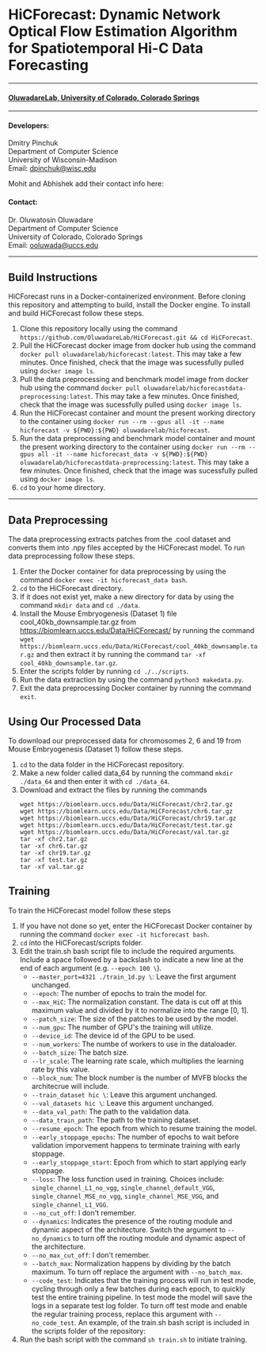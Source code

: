 
# HiCForecast: Dynamic Network Optical Flow Estimation Algorithm for Spatiotemporal Hi-C Data Forecasting
***
#### [OluwadareLab, University of Colorado, Colorado Springs](https://uccs-bioinformatics.com/)
***
#### Developers:

Dmitry Pinchuk <br>
Department of Computer Science <br>
University of Wisconsin-Madison <br>
Email: dpinchuk@wisc.edu <br>

Mohit and Abhishek add their contact info here: <br>

#### Contact:

Dr. Oluwatosin Oluwadare <br>
Department of Computer Science <br>
University of Colorado, Colorado Springs <br>
Email: ooluwada@uccs.edu <br>
***

## Build Instructions
HiCForecast runs in a Docker-containerized environment. Before cloning this repository and attempting to build, install the Docker engine. To install and build HiCForecast follow these steps. 
1. Clone this repository locally using the command `https://github.com/OluwadareLab/HiCForecast.git && cd HiCForecast`.
2. Pull the HiCForecast docker image from docker hub using the command `docker pull oluwadarelab/hicforecast:latest`. This may take a few minutes. Once finished, check that the image was sucessfully pulled using `docker image ls`.
3. Pull the data preprocessing and benchmark model image from docker hub using the command `docker pull oluwadarelab/hicforecastdata-preprocessing:latest`. This may take a few minutes. Once finished, check that the image was sucessfully pulled using `docker image ls`.
4. Run the HiCForecast container and mount the present working directory to the container using `docker run --rm --gpus all -it --name hicforecast -v ${PWD}:${PWD} oluwadarelab/hicforecast`.
5. Run the data preprocessing and benchmark model container and mount the present working directory to the container using `docker run --rm --gpus all -it --name hicforecast_data -v ${PWD}:${PWD} oluwadarelab/hicforecastdata-preprocessing:latest`. This may take a few minutes. Once finished, check that the image was sucessfully pulled using `docker image ls`.
6.  `cd` to your home directory.
***

## Data Preprocessing
The data preprocessing extracts patches from the .cool dataset and converts them into .npy files accepted by the HiCForecast model. To run data preprocessing follow these steps.
1. Enter the Docker container for data preprocessing by using the command `docker exec -it hicforecast_data bash`.
2. `cd` to the HiCForecast directory.
3. If it does not exist yet, make a new directory for data by using the command `mkdir data` and `cd ./data`.
4. Install the Mouse Embryogenesis (Dataset 1) file cool_40kb_downsample.tar.gz from https://biomlearn.uccs.edu/Data/HiCForecast/ by running the command `wget https://biomlearn.uccs.edu/Data/HiCForecast/cool_40kb_downsample.tar.gz` and then extract it by running the command `tar -xf cool_40kb_downsample.tar.gz`.
5. Enter the scripts folder by running `cd ./../scripts`.
6. Run the data extraction by using the command `python3 makedata.py`.
7. Exit the data preprocessing Docker container by running the command `exit`.

## Using Our Processed Data
To download our preprocessed data for chromosomes 2, 6 and 19 from Mouse Embryogenesis (Dataset 1) follow these steps.
1. `cd` to the data folder in the HiCForecast repository.
2. Make a new folder called data_64 by running the command `mkdir ./data_64` and then enter it with `cd ./data_64`.
3. Download and extract the files by running the commands
   ```
   wget https://biomlearn.uccs.edu/Data/HiCForecast/chr2.tar.gz
   wget https://biomlearn.uccs.edu/Data/HiCForecast/chr6.tar.gz
   wget https://biomlearn.uccs.edu/Data/HiCForecast/chr19.tar.gz
   wget https://biomlearn.uccs.edu/Data/HiCForecast/test.tar.gz
   wget https://biomlearn.uccs.edu/Data/HiCForecast/val.tar.gz
   tar -xf chr2.tar.gz
   tar -xf chr6.tar.gz
   tar -xf chr19.tar.gz
   tar -xf test.tar.gz
   tar -xf val.tar.gz
   ```
## Training
To train the HiCForecast model follow these steps
1. If you have not done so yet, enter the HiCForecast Docker container by running the command `docker exec -it hicforecast bash`.
2. `cd` into the HiCForecast/scripts folder.
3. Edit the train.sh bash script file to include the required arguments. Include a space followed by a backslash to indicate a new line at the end of each argument (e.g. `--epoch 100 \`).
    * `--master_port=4321 ./train_1d.py \`: Leave the first argument unchanged.
    * `--epoch`: The number of epochs to train the model for.
    * `--max_HiC`: The normalization constant. The data is cut off at this maximum value and divided by it to normalize into the range [0, 1].
    * `--patch_size`: The size of the patches to be used by the model.
    * `--num_gpu`: The number of GPU's the training will utilize.
    * `--device_id`: The device id of the GPU to be used.
    * `--num_workers`: The numbe of workers to use in the dataloader.
    * `--batch_size`: The batch size.
    * `--lr_scale`: The learning rate scale, which multiplies the learning rate by this value.
    * `--block_num`: The block number is the number of MVFB blocks the architecrue will include.
    * `--train_dataset hic \`: Leave this argument unchanged.
    * `--val_datasets hic \`: Leave this argument unchanged.
    * `--data_val_path`: The path to the validation data.
    * `--data_train_path`: The path to the training dataset.
    * `--resume_epoch`: The epoch from which to resume training the model.
    * `--early_stoppage_epochs`: The number of epochs to wait before validation imporvement happens to terminate training with early stoppage.
    * `--early_stoppage_start`: Epoch from which to start applying early stoppage.
    * `--loss`: The loss function used in training. Choices include: `single_channel_L1_no_vgg`, `single_channel_default_VGG`, `single_channel_MSE_no_vgg`, `single_channel_MSE_VGG`, and `single_channel_L1_VGG`. 
    * `--no_cut_off`: I don't remember.
    * `--dynamics`: Indicates the presence of the routing module and dynamic aspect of the architecture. Switch the argument to `--no_dynamics` to turn off the routing module and dynamic aspect of the architecture.
    * `--no_max_cut_off`: I don't remember.
    * `--batch_max`: Normalization happens by dividing by the batch maximum. To turn off replace the argument with `--no_batch_max`.
    * `--code_test`: Indicates that the training process will run in test mode, cycling through only a few batches during each epoch, to quickly test the entire training pipeline. In test mode the model will save the logs in a separate test log folder. To turn off test mode and enable the regular training process, replace this argument with `--no_code_test`.
   An example, of the train.sh bash script is included in the scripts folder of the repository:
4. Run the bash script with the command `sh train.sh` to initiate training.


